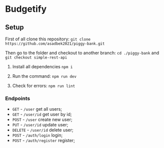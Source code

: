 # Budgetify


## Setup

First of all clone this repository:
     ``git clone https://github.com/asadbek2021/piggy-bank.git``
    
Then go to the folder and checkout to another branch: 
    ``cd ./piggy-bank`` and ``git checkout simple-rest-api``

1. Install all dependencies 
 ```npm i```

2. Run the command:
 ```npm run dev```

3. Check for errors:
 ```npm run lint```

 ### Endpoints
  
  - ``GET`` - ``/user`` get all users;
  - ``GET`` - ``/user/id`` get user by id;
  - ``POST`` - ``/user`` create new user;
  - ``PUT`` - ``/user/id`` update user;
  - ``DELETE`` - ``/user/id`` delete user;
  - ``POST`` - ``/auth/login`` login;
  - ``POST`` - ``/auth/register`` register;
